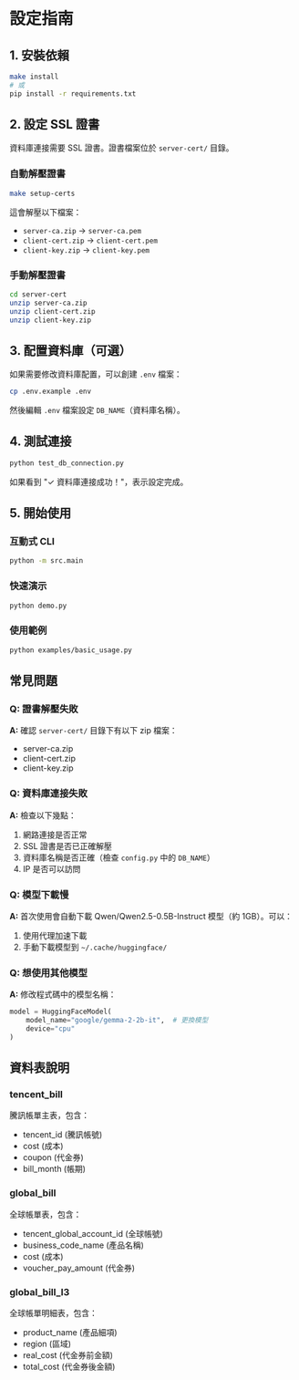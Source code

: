 # 設定指南

## 1. 安裝依賴

```bash
make install
# 或
pip install -r requirements.txt
```

## 2. 設定 SSL 證書

資料庫連接需要 SSL 證書。證書檔案位於 `server-cert/` 目錄。

### 自動解壓證書

```bash
make setup-certs
```

這會解壓以下檔案：
- `server-ca.zip` → `server-ca.pem`
- `client-cert.zip` → `client-cert.pem`
- `client-key.zip` → `client-key.pem`

### 手動解壓證書

```bash
cd server-cert
unzip server-ca.zip
unzip client-cert.zip
unzip client-key.zip
```

## 3. 配置資料庫（可選）

如果需要修改資料庫配置，可以創建 `.env` 檔案：

```bash
cp .env.example .env
```

然後編輯 `.env` 檔案設定 `DB_NAME`（資料庫名稱）。

## 4. 測試連接

```bash
python test_db_connection.py
```

如果看到 "✓ 資料庫連接成功！"，表示設定完成。

## 5. 開始使用

### 互動式 CLI

```bash
python -m src.main
```

### 快速演示

```bash
python demo.py
```

### 使用範例

```bash
python examples/basic_usage.py
```

## 常見問題

### Q: 證書解壓失敗

**A:** 確認 `server-cert/` 目錄下有以下 zip 檔案：
- server-ca.zip
- client-cert.zip
- client-key.zip

### Q: 資料庫連接失敗

**A:** 檢查以下幾點：
1. 網路連接是否正常
2. SSL 證書是否已正確解壓
3. 資料庫名稱是否正確（檢查 `config.py` 中的 `DB_NAME`）
4. IP 是否可以訪問

### Q: 模型下載慢

**A:** 首次使用會自動下載 Qwen/Qwen2.5-0.5B-Instruct 模型（約 1GB）。可以：
1. 使用代理加速下載
2. 手動下載模型到 `~/.cache/huggingface/`

### Q: 想使用其他模型

**A:** 修改程式碼中的模型名稱：

```python
model = HuggingFaceModel(
    model_name="google/gemma-2-2b-it",  # 更換模型
    device="cpu"
)
```

## 資料表說明

### tencent_bill
騰訊帳單主表，包含：
- tencent_id (騰訊帳號)
- cost (成本)
- coupon (代金券)
- bill_month (帳期)

### global_bill
全球帳單表，包含：
- tencent_global_account_id (全球帳號)
- business_code_name (產品名稱)
- cost (成本)
- voucher_pay_amount (代金券)

### global_bill_l3
全球帳單明細表，包含：
- product_name (產品細項)
- region (區域)
- real_cost (代金券前金額)
- total_cost (代金券後金額)

